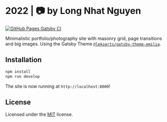 # 2022 | 📷 by Long Nhat Nguyen

[![GitHub Pages Gatsby CI](https://github.com/Retro90s/2022/actions/workflows/pages.yml/badge.svg)](https://github.com/Retro90s/2022/actions/workflows/pages.yml)

Minimalistic portfolio/photography site with masonry grid, page transitions and big images. Using the Gatsby Theme [`@lekoarts/gatsby-theme-emilia`](https://github.com/LekoArts/gatsby-themes/tree/main/themes/gatsby-theme-emilia).

## Installation

```sh
npm install
npm run develop
```

The site is now running at `http://localhost:8000`!

## License

Licensed under the [MIT](LICENSE) license.
